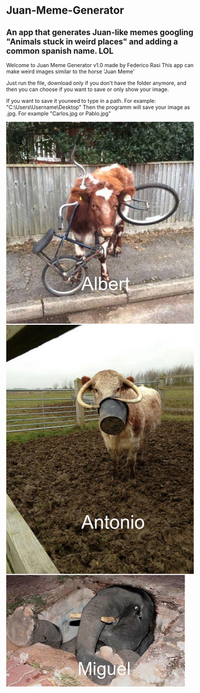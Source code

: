 # Juan-Meme-Generator
## An app that generates Juan-like memes googling "Animals stuck in weird places" and adding a common spanish name. LOL

Welcome to Juan Meme Generator v1.0 made by Federico Rasi
This app can make weird images similar to the horse 'Juan Meme'

Just run the file, download only if you don't have the folder anymore, and then you can choose if you want to save or only show your image.

If you want to save it youneed to type in a path. For example: "C:\Users\Username\Desktop"
Then the programm will save your image as <NAME OF THE ANIMAL>.jpg. For example "Carlos.jpg or Pablo.jpg"

![Alt text](/ExampleImages/Albert.jpg?raw=true "Title")
![Alt text](/ExampleImages/Antonio.jpg?raw=true "Title")
![Alt text](/ExampleImages/Miguel.jpg?raw=true "Title")
